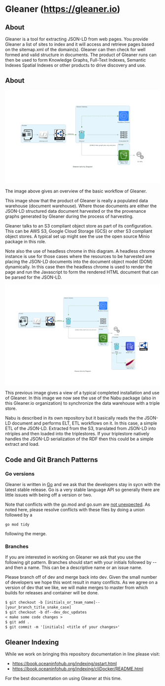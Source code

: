 # Gleaner (https://gleaner.io)

## About

Gleaner is a tool for extracting JSON-LD from web pages. You provide Gleaner a 
list of sites to index and it will access and retrieve pages based on 
the sitemap.xml of the domain(s). Gleaner can then check for well formed 
and valid structure in documents.  The product of Gleaner runs can then
be used to form Knowledge Graphs, Full-Text Indexes, Semantic Indexes
Spatial Indexes or other products to drive discovery and use.  

## About

 ![Basic Gleaner](./docs/images/gleaner_ad1.png)

The image above gives an overview of the basic workflow of Gleaner. 

This image show that the product of Gleaner is really a populated
data warehouse (document warehouse).  Where those documents are 
either the JSON-LD structured data document harvested or the 
the provenance graphs generated by Gleaner during the process of
harvesting. 

Gleaner talks to an S3 compliant object store as part of its configuration.
This can be AWS S3, Google Cloud Storage (GCS) or other S3 compliant 
object stores.  A typical set up might see the use the open source
Minio package in this role.  

Note also the use of headless chrome in this diagram.  A headless chrome
instance is use for those cases where the resources to be harvested
are placing the JSON-LD documents into the document object model (DOM)
dynamically.   In this case then the headless chrome is used to render 
the page and run the Javascript to form the rendered HTML document that 
can be parsed for the JSON-LD.

 ![Basic Gleaner](./docs/images/gleaner_ad2.png)

This previous image gives a view of a typical completed installation
and use of Gleaner.   In this image we now see the use of the Nabu 
package (also in this Gleaner.io organization) to synchronize the 
data warehouse with a triple store. 

Nabu is described in its own repository but it basically reads the 
the JSON-LD document and performs ELT, ETL workflows on it.  In 
this case, a simple ETL of the JSON-LD.  Extracted from the S3, translated
from JSON-LD into ntriples and then loaded into the triplestores. 
If your triplestore natively handles the JSON-LD serialization of the RDF
then this could be a simple extract and load.   

## Code and Git Branch Patterns

### Go versions

Gleaner is written in [Go](https://golang.org/) and we ask 
that the developers stay in sycn with the latest stable 
release.  Go is a very stable language API so generally 
there are little issues with being off a version or two. 

Note that conflicts with the go.mod and go.sum are [not
unexpected](https://github.com/golang/go/issues/32485).  As noted
here, please resolve conflicts with these files by doing a
union followed by a 

```
go mod tidy
```

following the merge.  

### Branches

If you are interested in working on Gleaner we ask that you use the following 
git pattern.  Branches should start with your initials followed by --
and then a name.   This can be a descriptive name or an issue name.  

Please branch off of dev and merge back into dev.   Given the small 
number of developers we hope this wont result in many conflicts.   As 
we agree on a version of dev that we like, we will make merges to master 
from which builds for releases and container will be done.  

```
$ git checkout -b [initials_or_team_name]--[your_branch_title_snake_case]
$ git checkout -b df--dev_doc_updates
< make some code changes >
$ git add .
$ git commit -m '[initials] <title of your changes>'

```

## Gleaner Indexing

While we work on bringing this repository documentation in line please 
visit:

* https://book.oceaninfohub.org/indexing/qstart.html
* https://book.oceaninfohub.org/indexing/cliDocker/README.html

For the best documentation on using Gleaner at this time.  

